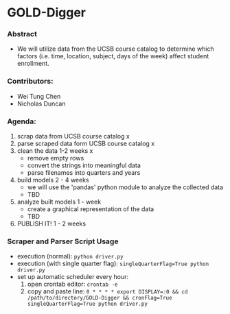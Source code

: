 # GOLD-Digger
### Abstract
- We will utilize data from the UCSB course catalog to determine which factors (i.e. time, location, subject, days of the week) affect student enrollment.

### Contributors:
- Wei Tung Chen
- Nicholas Duncan

### Agenda:
1. scrap data from UCSB course catalog x
2. parse scraped data form UCSB course catalog x
3. clean the data 1-2 weeks x
    - remove empty rows
    - convert the strings into meaningful data
    - parse filenames into quarters and years
4. build models 2 - 4 weeks
    - we will use the 'pandas' python module to analyze the collected data
    - TBD
5. analyze built models 1 - week
    - create a graphical representation of the data
    - TBD
6. PUBLISH IT! 1 - 2 weeks

### Scraper and Parser Script Usage
- execution (normal): `python driver.py`
- execution (with single quarter flag): `singleQuarterFlag=True python driver.py`
- set up automatic scheduler every hour:
  1) open crontab editor: `crontab -e`
  2) copy and paste line: `0 * * * * export DISPLAY=:0 && cd /path/to/directory/GOLD-Digger && cronFlag=True singleQuarterFlag=True python driver.py`
